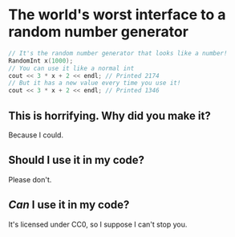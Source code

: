 # The world's worst interface to a random number generator
```c++
// It's the random number generator that looks like a number!
RandomInt x(1000);
// You can use it like a normal int
cout << 3 * x + 2 << endl; // Printed 2174
// But it has a new value every time you use it!
cout << 3 * x + 2 << endl; // Printed 1346
```

## This is horrifying. Why did you make it?
Because I could.

## Should I use it in my code?
Please don't.

## *Can* I use it in my code?
It's licensed under CC0, so I suppose I can't stop you.
